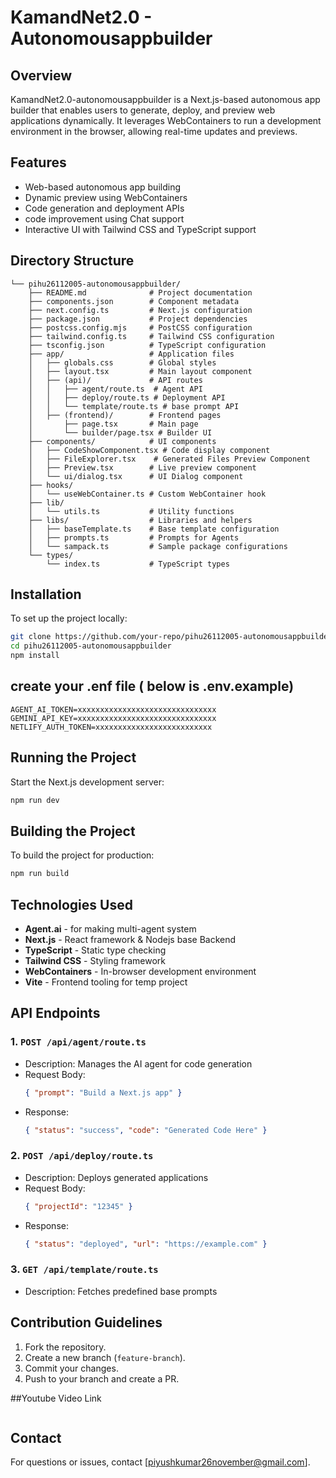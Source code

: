 # KamandNet2.0 - Autonomousappbuilder

## Overview
KamandNet2.0-autonomousappbuilder is a Next.js-based autonomous app builder that enables users to generate, deploy, and preview web applications dynamically. It leverages WebContainers to run a development environment in the browser, allowing real-time updates and previews.

## Features
- Web-based autonomous app building
- Dynamic preview using WebContainers
- Code generation and deployment APIs
- code improvement using Chat support
- Interactive UI with Tailwind CSS and TypeScript support

## Directory Structure
```
└── pihu26112005-autonomousappbuilder/
    ├── README.md              # Project documentation
    ├── components.json        # Component metadata
    ├── next.config.ts         # Next.js configuration
    ├── package.json           # Project dependencies
    ├── postcss.config.mjs     # PostCSS configuration
    ├── tailwind.config.ts     # Tailwind CSS configuration
    ├── tsconfig.json          # TypeScript configuration
    ├── app/                   # Application files
    │   ├── globals.css        # Global styles
    │   ├── layout.tsx         # Main layout component
    │   ├── (api)/             # API routes
    │   │   ├── agent/route.ts  # Agent API
    │   │   ├── deploy/route.ts # Deployment API
    │   │   └── template/route.ts # base prompt API
    │   ├── (frontend)/        # Frontend pages
    │       ├── page.tsx       # Main page
    │       └── builder/page.tsx # Builder UI
    ├── components/            # UI components
    │   ├── CodeShowComponent.tsx # Code display component
    │   ├── FileExplorer.tsx    # Generated Files Preview Component
    │   ├── Preview.tsx        # Live preview component
    │   └── ui/dialog.tsx      # UI Dialog component
    ├── hooks/
    │   └── useWebContainer.ts # Custom WebContainer hook
    ├── lib/
    │   └── utils.ts           # Utility functions
    ├── libs/                  # Libraries and helpers
    │   ├── baseTemplate.ts    # Base template configuration
    │   ├── prompts.ts         # Prompts for Agents
    │   └── sampack.ts         # Sample package configurations
    └── types/
        └── index.ts           # TypeScript types
```

## Installation
To set up the project locally:
```sh
git clone https://github.com/your-repo/pihu26112005-autonomousappbuilder.git
cd pihu26112005-autonomousappbuilder
npm install
```

## create your .enf file ( below is .env.example) 
```
AGENT_AI_TOKEN=xxxxxxxxxxxxxxxxxxxxxxxxxxxxxxx
GEMINI_API_KEY=xxxxxxxxxxxxxxxxxxxxxxxxxxxxxxx
NETLIFY_AUTH_TOKEN=xxxxxxxxxxxxxxxxxxxxxxxxxx
```

## Running the Project
Start the Next.js development server:
```sh
npm run dev
```

## Building the Project
To build the project for production:
```sh
npm run build
```

## Technologies Used
- **Agent.ai** - for making multi-agent system
- **Next.js** - React framework & Nodejs base Backend
- **TypeScript** - Static type checking
- **Tailwind CSS** - Styling framework
- **WebContainers** - In-browser development environment
- **Vite** - Frontend tooling for temp project

## API Endpoints
### **1. `POST /api/agent/route.ts`**
- Description: Manages the AI agent for code generation
- Request Body:
  ```json
  { "prompt": "Build a Next.js app" }
  ```
- Response:
  ```json
  { "status": "success", "code": "Generated Code Here" }
  ```

### **2. `POST /api/deploy/route.ts`**
- Description: Deploys generated applications
- Request Body:
  ```json
  { "projectId": "12345" }
  ```
- Response:
  ```json
  { "status": "deployed", "url": "https://example.com" }
  ```

### **3. `GET /api/template/route.ts`**
- Description: Fetches predefined base prompts

## Contribution Guidelines
1. Fork the repository.
2. Create a new branch (`feature-branch`).
3. Commit your changes.
4. Push to your branch and create a PR.

##Youtube Video Link

  ```[(https://youtu.be/wfMB5yo_gr0?si=JfWJdXsGRLWxZWuH)]
  
  ```

## Contact
For questions or issues, contact [piyushkumar26november@gmail.com].
